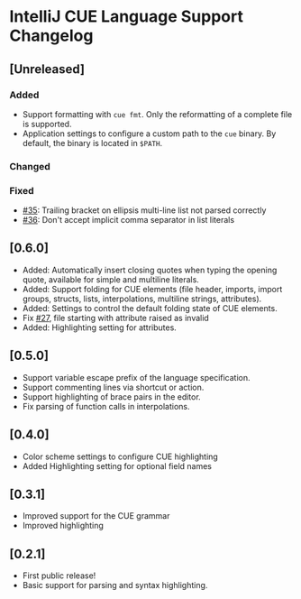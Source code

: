 <!-- Keep a Changelog guide -> https://keepachangelog.com -->

# IntelliJ CUE Language Support Changelog

## [Unreleased]

### Added

- Support formatting with `cue fmt`. Only the reformatting of a complete file is supported.
- Application settings to configure a custom path to the `cue` binary. By default, the binary is located in `$PATH`.

### Changed

### Fixed
- [#35](https://github.com/nexantic/intellij-cue/issues/35): Trailing bracket on ellipsis multi-line list not parsed correctly
- [#36](https://github.com/nexantic/intellij-cue/issues/36): Don't accept implicit comma separator in list literals

## [0.6.0]

- Added: Automatically insert closing quotes when typing the opening quote, available for simple and multiline literals.
- Added: Support folding for CUE elements (file header, imports, import groups, structs, lists, interpolations, multiline strings,
  attributes).
- Added: Settings to control the default folding state of CUE elements.
- Fix [#27](https://github.com/nexantic/intellij-cue/issues/27), file starting with attribute raised as invalid
- Added: Highlighting setting for attributes.

## [0.5.0]

- Support variable escape prefix of the language specification.
- Support commenting lines via shortcut or action.
- Support highlighting of brace pairs in the editor.
- Fix parsing of function calls in interpolations.

## [0.4.0]

- Color scheme settings to configure CUE highlighting
- Added Highlighting setting for optional field names

## [0.3.1]

- Improved support for the CUE grammar
- Improved highlighting

## [0.2.1]

- First public release!
- Basic support for parsing and syntax highlighting.
